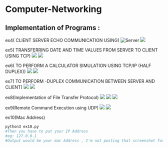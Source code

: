# Computer-Networking

## Implementation of Programs :

ex4( CLIENT SERVER ECHO COMMUNICATION USING)
![](Screenshot_Output/ex4_server.png "Server")
![](Screenshot_Output/ex4_client.png)

ex5( TRANSFERRING DATE AND TIME VALUES FROM SERVER TO CLIENT USING TCP)
![](Screenshot_Output/ex5_server.png)
![](Screenshot_Output/ex5_client.png)

ex6( TO PERFORM A CALCULATOR SIMULATION USING TCP/IP (HALF DUPLEX))
![](Screenshot_Output/ex6_server.png)
![](Screenshot_Output/ex6_client.png)

ex7( TO PERFORM -DUPLEX COMMUNICATION BETWEEN SERVER AND CLIENT)
![](Screenshot_Output/ex7_server.png)
![](Screenshot_Output/ex7_client.png)

ex8(Implementation of File Transfer Protocol)
![](Screenshot_Output/ex8_server.png)
![](Screenshot_Output/ex8_client.png)
![](Screenshot_Output/ex8_CHIRRU.png)

ex9(Remote Command Execution using UDP)
![](Screenshot_Output/ex9_server.png)
![](Screenshot_Output/ex9_client.png)

ex10(Mac Address)
```python
python3 ex10.py
#Then you have to put your IP Address 
#eg: 127.0.0.1
#Output would be your mac Address , I'm not posting that screenshot for privacy reasons 
```
